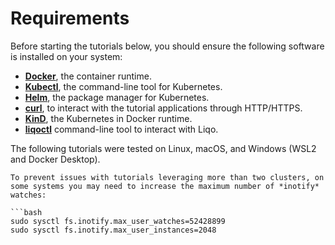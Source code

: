 # Requirements

Before starting the tutorials below, you should ensure the following software is installed on your system:

* [**Docker**](https://www.docker.com/), the container runtime.
* [**Kubectl**](https://kubernetes.io/docs/tasks/tools/#kubectl), the command-line tool for Kubernetes.
* [**Helm**](https://helm.sh/docs/intro/install/), the package manager for Kubernetes.
* [**curl**](https://curl.se/), to interact with the tutorial applications through HTTP/HTTPS.
* [**KinD**](https://kind.sigs.k8s.io/docs/user/quick-start/#installation), the Kubernetes in Docker runtime.
* [**liqoctl**](/installation/liqoctl.md) command-line tool to interact with Liqo.

The following tutorials were tested on Linux, macOS, and Windows (WSL2 and Docker Desktop).

```{warning}
To prevent issues with tutorials leveraging more than two clusters, on some systems you may need to increase the maximum number of *inotify* watches:

```bash
sudo sysctl fs.inotify.max_user_watches=52428899
sudo sysctl fs.inotify.max_user_instances=2048
```
